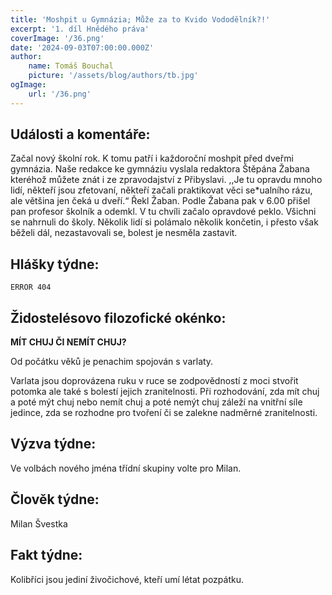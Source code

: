 ```yaml
---
title: 'Moshpit u Gymnázia; Může za to Kvido Vododělník?!'
excerpt: '1. díl Hnědého práva'
coverImage: '/36.png'
date: '2024-09-03T07:00:00.000Z'
author:
    name: Tomáš Bouchal
    picture: '/assets/blog/authors/tb.jpg'
ogImage:
    url: '/36.png'
---
```

## **Události a komentáře:**

Začal nový školní rok. K tomu patří i každoroční moshpit před dveřmi
gymnázia.
Naše redakce ke gymnáziu vyslala redaktora Štěpána Žabana
kteréhož můžete znát i ze zpravodajství z Přibyslavi. ,,Je tu opravdu mnoho
lidí, někteří jsou zfetovaní, někteří začali praktikovat věci se*ualního rázu,
ale většina jen čeká u dveří.“ Řekl Žaban.
Podle Žabana pak v 6.00 přišel pan profesor školník a odemkl. V tu
chvíli začalo opravdové peklo. Všichni se nahrnuli do školy. Několik lidí si
polámalo několik končetin, i přesto však běželi dál, nezastavovali se, bolest je nesměla zastavit.

## **Hlášky týdne:**

`ERROR 404`

## **Židostelésovo filozofické okénko:**

**MÍT CHUJ ČI NEMÍT CHUJ?**

Od počátku věků je penachim spojován s varlaty.

Varlata jsou doprovázena ruku v ruce se zodpovědností z moci stvořit
potomka ale také s bolestí jejich zranitelnosti. Při rozhodování, zda mít chuj
a poté mýt chuj nebo nemít chuj a poté nemýt chuj záleží na vnitřní síle
jedince, zda se rozhodne pro tvoření či se zalekne nadměrné zranitelnosti.

## **Výzva týdne:**

Ve volbách nového jména třídní skupiny volte pro Milan.

## **Člověk týdne:**

Milan Švestka

## **Fakt týdne:**

Kolibříci jsou jediní živočichové, kteří umí létat pozpátku.